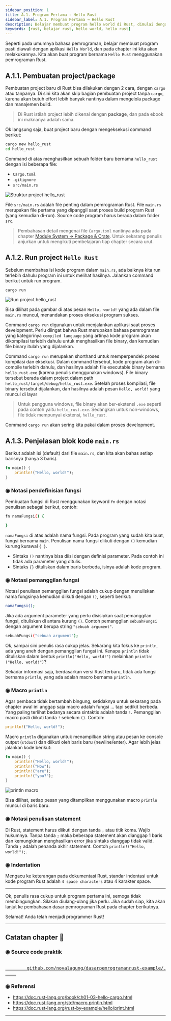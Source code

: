 ```yaml
---
sidebar_position: 1
title: A.1. Program Pertama → Hello Rust
sidebar_label: A.1. Program Pertama → Hello Rust
description: Belajar membuat program hello world di Rust, dimulai dengan pembuatan program Hello World sederhana.
keywords: [rust, belajar rust, hello world, hello rust]
---
```


Seperti pada umumnya bahasa pemrograman, belajar membuat program pasti diawali dengan aplikasi `Hello World`, dan pada chapter ini kita akan melakukannya. Kita akan buat program bernama `Hello Rust` menggunakan pemrograman Rust.

## A.1.1. Pembuatan project/package

Pembuatan project baru di Rust bisa dilakukan dengan 2 cara, dengan `cargo` atau tanpanya. Di sini kita akan skip bagian pembuatan project tanpa `cargo`, karena akan butuh effort lebih banyak nantinya dalam mengelola package dan manajemen build.

> Di Rust istilah project lebih dikenal dengan **package**, dan pada ebook ini maknanya adalah sama.

Ok langsung saja, buat project baru dengan mengeksekusi command berikut:

```bash
cargo new hello_rust
cd hello_rust
```

Command di atas menghasilkan sebuah folder baru bernama `hello_rust` dengan isi beberapa file:

- `Cargo.toml`
- `.gitignore`
- `src/main.rs`

![Struktur project hello_rust](img/hello-rust-1.png)

File `src/main.rs` adalah file penting dalam pemrograman Rust. File `main.rs` merupakan file pertama yang dipanggil saat proses build program Rust (yang kemudian di-run). Source code program harus berada dalam folder `src`.

> Pembahasan detail mengenai file `Cargo.toml` nantinya ada pada chapter [Module System → Package & Crate](/basic/package-crate). Untuk sekarang penulis anjurkan untuk mengikuti pembelajaran tiap chapter secara urut.

## A.1.2. Run project `Hello Rust`

Sebelum membahas isi kode program dalam `main.rs`, ada baiknya kita run terlebih dahulu program ini untuk melihat hasilnya. Jalankan command berikut untuk run program.

```bash
cargo run
```

![Run project hello_rust](img/hello-rust-2.png)

Bisa dilihat pada gambar di atas pesan `Hello, world!` yang ada dalam file `main.rs` muncul, menandakan proses eksekusi program sukses.

Command `cargo run` digunakan untuk menjalankan aplikasi saat proses development. Perlu diingat bahwa Rust merupakan bahasa pemrograman yang kategorinya `compiled language` yang artinya kode program akan dikompilasi terlebih dahulu untuk menghasilkan file binary, dan kemudian file binary itulah yang dijalankan.

Command `cargo run` merupakan shorthand untuk memperpendek proses kompilasi dan eksekusi. Dalam command tersebut, kode program akan di-compile terlebih dahulu, dan hasilnya adalah file executable binary bernama `hello_rust.exe` (karena penulis menggunakan windows). File binary tersebut berada dalam project dalam path `hello_rust/target/debug/hello_rust.exe`. Setelah proses kompilasi, file binary tersebut dijalankan, dan hasilnya adalah pesan `Hello, world!` yang muncul di layar

> Untuk pengguna windows, file binary akan ber-ekstensi `.exe` seperti pada contoh yaitu `hello_rust.exe`. Sedangkan untuk non-windows, file tidak mempunyai ekstensi, `hello_rust`.

Command `cargo run` akan sering kita pakai dalam proses development.

## A.1.3. Penjelasan blok kode `main.rs`

Berikut adalah isi (default) dari file `main.rs`, dan kita akan bahas setiap barisnya (hanya 3 baris).

```rust title="src/main.rs"
fn main() {
    println!("Hello, world!");
}
```

### ◉ Notasi pendefinisian fungsi

Pembuatan fungsi di Rust menggunakan keyword `fn` dengan notasi penulisan sebagai berikut, contoh:

```bash
fn namaFungsi() {

}
```

`namaFungsi` di atas adalah nama fungsi. Pada program yang sudah kita buat, fungsi bernama `main`. Penulisan nama fungsi diikuti dengan `()` kemudian kurung kurawal `{ }`.

- Sintaks `()` nantinya bisa diisi dengan definisi parameter. Pada contoh ini tidak ada parameter yang ditulis.
- Sintaks `{}` dituliskan dalam baris berbeda, isinya adalah kode program.

### ◉ Notasi pemanggilan fungsi

Notasi penulisan pemanggilan fungsi adalah cukup dengan menuliskan nama fungsinya kemudian diikuti dengan `()`, seperti berikut:

```bash
namaFungsi();
```

Jika ada argument parameter yang perlu disisipkan saat pemanggilan fungsi, dituliskan di antara kurung `()`. Contoh pemanggilan `sebuahFungsi` dengan argument berupa string `"sebuah argument"`.

```bash
sebuahFungsi("sebuah argument");
```

Ok, sampai sini penulis rasa cukup jelas. Sekarang kita fokus ke `println`, ada yang aneh dengan pemanggilan fungsi ini. Kenapa `println` tidak dituliskan dalam bentuk `println("Hello, world!")` melainkan `println!("Hello, world!")`?

Sekadar informasi saja, berdasarkan versi Rust terbaru, tidak ada fungsi bernama `println`, yang ada adalah macro bernama `println`.

### ◉ Macro `println`

Agar pembaca tidak bertambah bingung, setidaknya untuk sekarang pada chapter awal ini anggap saja macro adalah fungsi ... tapi sedikit berbeda. Yang paling terlihat bedanya secara sintaktis adalah tanda `!`. Pemanggilan macro pasti diikuti tanda `!` sebelum `()`. Contoh:

```rust
println!("Hello, world!");
```

Macro `println` digunakan untuk menampilkan string atau pesan ke console output (`stdout`) dan diikuti oleh baris baru (newline/enter). Agar lebih jelas jalankan kode berikut:

```rust title="src/main.rs"
fn main() {
    println!("Hello, world!");
    println!("How");
    println!("are");
    println!("you?");
}
```

![println macro](img/hello-rust-3.png)

Bisa dilihat, setiap pesan yang ditampilkan menggunakan macro `println` muncul di baris baru.

### ◉ Notasi penulisan statement

Di Rust, statement harus diikuti dengan tanda `;` atau titik koma. Wajib hukumnya. Tanpa tanda `;` maka beberapa statement akan dianggap 1 baris dan kemungkinan menghasilkan error jika sintaks dianggap tidak valid. Tanda `;` adalah penanda akhir statement. Contoh `println!("Hello, world!");`.

### ◉ Indentation

Mengacu ke keterangan pada dokumentasi Rust, standar indentasi untuk kode program Rust adalah `4 space characters` atau 4 karakter space.

---

Ok, penulis rasa cukup untuk program pertama ini, semoga tidak membingungkan. Silakan diulang-ulang jika perlu. Jika sudah siap, kita akan lanjut ke pembahasan dasar pemrograman Rust pada chapter berikutnya.

Selamat! Anda telah menjadi programmer Rust!

---

## Catatan chapter 📑

### ◉ Source code praktik

<pre>
    <a href="https://github.com/novalagung/dasarpemrogramanrust-example/tree/master/hello_rust">
        github.com/novalagung/dasarpemrogramanrust-example/../hello_rust
    </a>
</pre>

### ◉ Referensi

- https://doc.rust-lang.org/book/ch01-03-hello-cargo.html
- https://doc.rust-lang.org/std/macro.println.html
- https://doc.rust-lang.org/rust-by-example/hello/print.html

---

